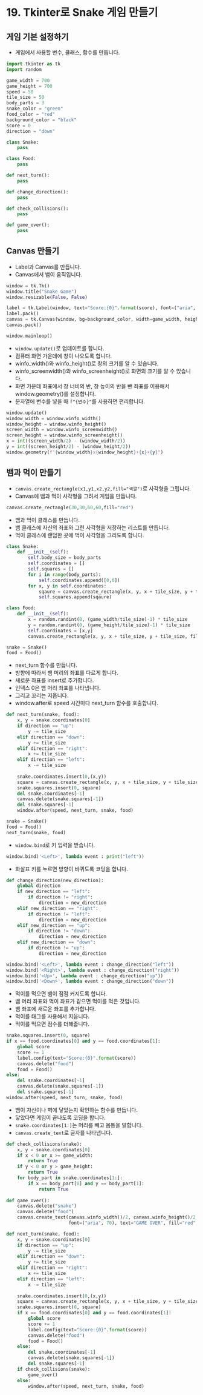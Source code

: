 # 19. Tkinter로 Snake 게임 만들기
## 게임 기본 설정하기
* 게임에서 사용할 변수, 클래스, 함수를 만듭니다.
```python
import tkinter as tk
import random

game_width = 700
game_height = 700
speed = 50
tile_size = 50
body_parts = 3
snake_color = "green"
food_color = "red"
background_color = "black"
score = 0
direction = "down"

class Snake:
    pass

class Food:
    pass

def next_turn():
    pass

def change_direction():
    pass

def check_collisions():
    pass

def game_over():
    pass
```

## Canvas 만들기
* Label과 Canvas를 만듭니다.
* Canvas에서 뱀이 움직입니다.
```python
window = tk.Tk()
window.title("Snake Game")
window.resizable(False, False)

label = tk.Label(window, text="Score:{0}".format(score), font=("aria", 20))
label.pack()
canvas = tk.Canvas(window, bg=background_color, width=game_width, height=game_height)
canvas.pack()

window.mainloop()
```

* ```window.update()```로 업데이트를 합니다. 
* 컴퓨터 화면 가운데에 창이 나오도록 합니다. 
* winfo_width()와 winfo_height()로 창의 크기를 알 수 있습니다. 
* winfo_screenwidth()와 winfo_screenheight()로 화면의 크기를 알 수 있습니다.
* 화면 가운데 좌표에서 창 너비의 반, 창 높이의 반을 뺀 좌표를 이용해서 window.geometry()를 설정합니다.
* 문자열에 변수를 넣을 때 ```f"{변수}"```를 사용하면 편리합니다.
```python
window.update()
window_width = window.winfo_width()
window_height = window.winfo_height()
screen_width = window.winfo_screenwidth()
screen_height = window.winfo_screenheight()
x = int((screen_width/2) - (window_width/2))
y = int((screen_height/2) - (window_height/2))
window.geometry(f"{window_width}x{window_height}+{x}+{y}")
```

## 뱀과 먹이 만들기
* ```canvas.create_rectangle(x1,y1,x2,y2,fill="색깔")```로 사각형을 그립니다.
* Canvas에 뱀과 먹이 사각형을 그려서 게임을 만듭니다.
```python
canvas.create_rectangle(30,30,60,60,fill="red")
```

* 뱀과 먹이 클래스를 만듭니다.
* 뱀 클래스에 자신의 좌표와 그린 사각형을 저장하는 리스트를 만듭니다.
* 먹이 클래스에 랜덤한 곳에 먹이 사각형을 그리도록 합니다.
```python
class Snake:
    def __init__(self):
        self.body_size = body_parts
        self.coordinates = []
        self.squares = []
        for i in range(body_parts):
            self.coordinates.append([0,0])
        for x, y in self.coordinates:
            sqaure = canvas.create_rectangle(x, y, x + tile_size, y + tile_size, fill=snake_color, tag="snake")
            self.squares.append(sqaure)

class Food:
    def __init__(self):
        x = random.randint(0, (game_width/tile_size)-1) * tile_size
        y = random.randint(0, (game_height/tile_size)-1) * tile_size
        self.coordinates = [x,y]
        canvas.create_rectangle(x, y, x + tile_size, y + tile_size, fill=food_color, tag="food")

snake = Snake()
food = Food()
```
* next_turn 함수를 만듭니다.
* 방향에 따라서 뱀 머리의 좌표를 다르게 합니다.
* 새로운 좌표를 insert로 추가합니다.
* 인덱스 0은 뱀 머리 좌표를 나타냅니다.
* 그리고 꼬리는 지웁니다.
* window.after로 speed 시간마다 next_turn 함수를 호출합니다.
```python
def next_turn(snake, food):
    x, y = snake.coordinates[0]
    if direction == "up":
        y -= tile_size
    elif direction == "down":
        y += tile_size
    elif direction == "right":
        x += tile_size
    elif direction == "left":
        x -= tile_size
        
    snake.coordinates.insert(0,(x,y))
    square = canvas.create_rectangle(x, y, x + tile_size, y + tile_size, fill=snake_color, tag="snake")
    snake.squares.insert(0, square)
    del snake.coordinates[-1]
    canvas.delete(snake.squares[-1])
    del snake.squares[-1]
    window.after(speed, next_turn, snake, food)

snake = Snake()
food = Food()
next_turn(snake, food)
```

* ```window.bind```로 키 입력을 받습니다.
```python
window.bind('<Left>', lambda event : print("left"))
```    
    
* 화살표 키를 누르면 방향이 바뀌도록 코딩을 합니다.
```python
def change_direction(new_direction):
    global direction
    if new_direction == "left":
        if direction != "right":
            direction = new_direction
    elif new_direction == "right":
        if direction != "left":
            direction = new_direction
    elif new_direction == "up":
        if direction != "down":
            direction = new_direction
    elif new_direction == "down":
        if direction != "up":
            direction = new_direction        

window.bind('<Left>', lambda event : change_direction("left"))
window.bind('<Right>', lambda event : change_direction("right"))
window.bind('<Up>', lambda event : change_direction("up"))
window.bind('<Down>', lambda event : change_direction("down"))
```

* 먹이를 먹으면 뱀이 점점 커지도록 합니다.
* 뱀 머리 좌표와 먹이 좌표가 같으면 먹이를 먹은 것입니다. 
* 뱀 좌표에 새로운 좌표를 추가합니다.
* 먹이를 태그를 사용해서 지웁니다.
* 먹이를 먹으면 점수를 더해줍니다.
```python
snake.squares.insert(0, square)
if x == food.coordinates[0] and y == food.coordinates[1]:
    global score
    score += 1
    label.config(text="Score:{0}".format(score))
    canvas.delete("food")
    food = Food()
else:
    del snake.coordinates[-1]
    canvas.delete(snake.squares[-1])
    del snake.squares[-1]
window.after(speed, next_turn, snake, food)
```

* 뱀이 자신이나 벽에 닿았는지 확인하는 함수를 만듭니다.
* 닿았다면 게임이 끝나도록 코딩을 합니다.
* ```snake.coordinates[1:]```는 머리를 빼고 몸통을 말합니다.
* ```canvas.create_text```로 글자를 나타냅니다.
```python
def check_collisions(snake):
    x, y = snake.coordinates[0]
    if x < 0 or x >= game_width:
        return True
    if y < 0 or y > game_height:
        return True
    for body_part in snake.coordinates[1:]:
        if x == body_part[0] and y == body_part[1]:
            return True
        
def game_over():
    canvas.delete("snake")
    canvas.delete("food")
    canvas.create_text(canvas.winfo_width()/2, canvas.winfo_height()/2,
                       font=("aria", 70), text="GAME OVER", fill="red", tag="gameover")

def next_turn(snake, food):
    x, y = snake.coordinates[0]
    if direction == "up":
        y -= tile_size
    elif direction == "down":
        y += tile_size
    elif direction == "right":
        x += tile_size
    elif direction == "left":
        x -= tile_size
        
    snake.coordinates.insert(0,(x,y))
    square = canvas.create_rectangle(x, y, x + tile_size, y + tile_size, fill=snake_color, tag="snake")
    snake.squares.insert(0, square)
    if x == food.coordinates[0] and y == food.coordinates[1]:
        global score
        score += 1
        label.config(text="Score:{0}".format(score))
        canvas.delete("food")
        food = Food()
    else:
        del snake.coordinates[-1]
        canvas.delete(snake.squares[-1])
        del snake.squares[-1]
    if check_collisions(snake):
        game_over()
    else:
        window.after(speed, next_turn, snake, food)
```     
        


